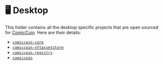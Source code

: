 # 🖥️ Desktop

This folder contains all the desktop specific projects that are open sourced for [ComicCoin](https://comiccoin.ca). Here are their details:

* [`comiccoin-core`](./comiccoin-core)
* [`comiccoin-nftassetstore`](./comiccoin-nftassetstore)
* [`comiccoin-registry`](./comiccoin-registry)
* [`comiccoin`](./comiccoin)
